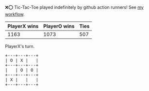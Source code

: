 :x::o: Tic-Tac-Toe played indefinitely by github action runners! See [my workflow](.github/workflows/play.yaml).

|PlayerX wins|PlayerO wins|Ties|
|-|-|-|
|1163|1073|507|

PlayerX's turn.

<pre>
+---+---+---+
| O | X |   |
+---+---+---+
|   | O | O |
+---+---+---+
| X |   |   |
+---+---+---+
</pre>